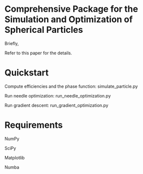 # Comprehensive Package for the Simulation and Optimization of Spherical Particles

Briefly,

Refer to this paper for the details.

# Quickstart

Compute efficiencies and the phase function: simulate_particle.py

Run needle optimization: run_needle_optimization.py

Run gradient descent: run_gradient_optimization.py

# Requirements

NumPy

SciPy

Matplotlib

Numba
